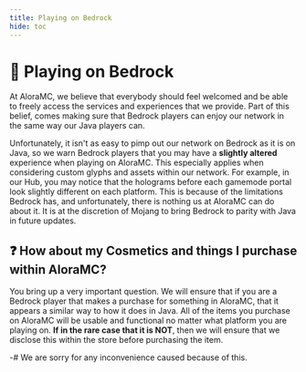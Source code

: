 ```yaml
---
title: Playing on Bedrock
hide: toc
---
```


# :handshake: Playing on Bedrock

At AloraMC, we believe that everybody should feel welcomed and be able to freely access the services and experiences that we provide. Part of this belief, comes making sure that Bedrock players can enjoy our network in the same way our Java players can.

Unfortunately, it isn't as easy to pimp out our network on Bedrock as it is on Java, so we warn Bedrock players that you may have a **slightly altered** experience when playing on AloraMC. This especially applies when considering custom glyphs and assets within our network. For example, in our Hub, you may notice that the holograms before each gamemode portal look slightly different on each platform. This is because of the limitations Bedrock has, and unfortunately, there is nothing us at AloraMC can do about it. It is at the discretion of Mojang to bring Bedrock to parity with Java in future updates.

## :question: How about my Cosmetics and things I purchase within AloraMC?
You bring up a very important question. We will ensure that if you are a Bedrock player that makes a purchase for something in AloraMC, that it appears a similar way to how it does in Java. All of the items you purchase on AloraMC will be usable and functional no matter what platform you are playing on. **If in the rare case that it is NOT**, then we will ensure that we disclose this within the store before purchasing the item.

-# We are sorry for any inconvenience caused because of this.

